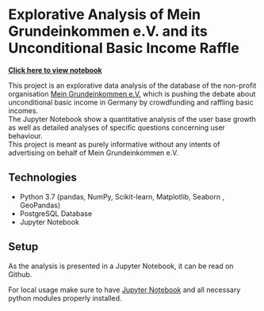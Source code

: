 # Explorative Analysis of Mein Grundeinkommen e.V. and its Unconditional Basic Income Raffle

<b>[Click here to view notebook](https://github.com/adrian-moritz/basic-income-explorative-analysis/blob/master/analysis.ipynb)</b><br>


This project is an explorative data analysis of the database of the non-profit organisation [Mein Grundeinkommen e.V.](https://www.mein-grundeinkommen.de/) which is pushing the debate about unconditional basic income in Germany by crowdfunding and raffling basic incomes.<br>
The Jupyter Notebook show a quantitative analysis of the user base growth as well as detailed analyses of specific questions concerning user behaviour.<br>
This project is meant as purely informative without any intents of advertising on behalf of Mein Grundeinkommen e.V.<br>

## Technologies
- Python 3.7 (pandas, NumPy, Scikit-learn, Matplotlib, Seaborn , GeoPandas)
- PostgreSQL Database
- Jupyter Notebook

## Setup
As the analysis is presented in a Jupyter Notebook, it can be read on Github.

For local usage make sure to have [Jupyter Notebook](https://jupyter.org/install.html) and all necessary python modules properly installed.
